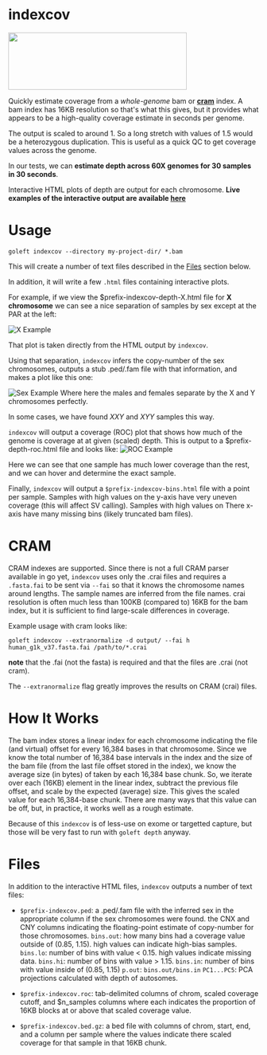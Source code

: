 indexcov
========

<img src="https://user-images.githubusercontent.com/1739/29233991-66509a72-7eb1-11e7-903e-6c1ac57f45a0.png" style="width:359px;height:115">

Quickly estimate coverage from a *whole-genome* bam or [**cram**](#CRAM) index. 
A bam index has 16KB resolution so that's what this gives, but it provides what appears to be a high-quality 
coverage estimate in seconds per genome.

The output is scaled to around 1. So a long stretch with values of 1.5 would be a heterozygous duplication.
This is useful as a quick QC to get coverage values across the genome.

In our tests, we can **estimate depth across 60X genomes for 30 samples in 30 seconds**.

Interactive HTML plots of depth are output for each chromosome. **Live examples of the interactive output are available [here](http://indexcov.s3-website-us-east-1.amazonaws.com/)**

Usage
=====

```
goleft indexcov --directory my-project-dir/ *.bam
```

This will create a number of text files described in the [Files](#Files) section below.

In addition, it will write a few `.html` files containing interactive plots.

For example, if we view the $prefix-indexcov-depth-X.html file for **X chromosome** we can see a
nice separation of samples by sex except at the PAR at the left:

![X Example](https://cloud.githubusercontent.com/assets/1739/21597648/074f06ca-d10b-11e6-8732-e9a2e8d1ecb5.png "x example")

That plot is taken directly from the HTML output by `indexcov`.

Using that separation, `indexcov` infers the copy-number of the sex chromosomes, outputs a stub .ped/.fam file with that
information, and makes a plot like this one:

![Sex Example](https://cloud.githubusercontent.com/assets/1739/21627994/2973d464-d1d9-11e6-9962-5d3ac0f80329.png "sex example")
Where here the males and females separate by the X and Y chromosomes perfectly.

In some cases, we have found *XXY* and *XYY* samples this way.


`indexcov` will output a coverage (ROC) plot that shows how much of the genome is coverage at at given (scaled) depth.
This is output to a $prefix-depth-roc.html file and looks like:
![ROC Example](https://cloud.githubusercontent.com/assets/1739/21599983/b27fa4d8-d132-11e6-95b9-e9fa8ae64412.png "ROC example")

Here we can see that one sample has much lower coverage than the rest, and we can hover and determine the exact sample.


Finally, `indexcov` will output a `$prefix-indexcov-bins.html` file with a point per sample. Samples with high
values on the y-axis have very uneven coverage (this will affect SV calling). Samples with high values on There
x-axis have many missing bins (likely truncated bam files).

<a name="CRAM"></a> CRAM
========================

CRAM indexes are supported. Since there is not a full CRAM parser available in go yet, `indexcov` uses only
the .crai files and requires a `.fasta.fai` to be sent via `--fai` so that it knows the chromosome names around
lengths. The sample names are inferred from the file names. crai resolution is often much less than 100KB (compared to)
16KB for the bam index, but it is sufficient to find large-scale differences in coverage.

Example usage with cram looks like:

```
goleft indexcov --extranormalize -d output/ --fai h human_g1k_v37.fasta.fai /path/to/*.crai
```

**note** that the .fai (not the fasta) is required and that the files are .crai (not cram).

The `--extranormalize` flag greatly improves the results on CRAM (crai) files.

How It Works
============

The bam index stores a linear index for each chromosome indicating the file (and virtual) offset for every 16,384 bases in
that chromosome. Since we know the total number of 16,384 base intervals in the index and the size of the bam file (from the
last file offset stored in the index), we know the average size (in bytes) of taken by each 16,384 base chunk. So, we iterate
over each (16KB) element in the linear index, subtract the previous file offset, and scale by the expected (average) size. This
gives the scaled value for each 16,384-base chunk. There are many ways that this value can be off, but, in practice, it works
well as a rough estimate.

Because of this `indexcov` is of less-use on exome or targetted capture, but those will
be very fast to run with `goleft depth` anyway.

<a name="Files"></a> Files
==========================

In addition to the  interactive HTML files, `indexcov` outputs a number of text files:

+ `$prefix-indexcov.ped`: a .ped/.fam file with the inferred sex in the appropriate column if the sex chromosomes were found.
                          the CNX and CNY columns indicating the floating-point estimate of copy-number for those chromosomes.
                          `bins.out`: how many bins had a coverage value outside of (0.85, 1.15). high values can indicate high-bias samples.
                          `bins.lo`: number of bins with value < 0.15. high values indicate missing data.
                          `bins.hi`: number of bins with value > 1.15. 
                          `bins.in`: number of bins with value inside of (0.85, 1.15)
                          `p.out`: `bins.out/bins.in`
                          `PC1...PC5`: PCA projections calculated with depth of autosomes.

+ `$prefix-indexcov.roc`: tab-delimited columns of chrom, scaled coverage cutoff, and $n_samples columns where each indicates the
                          proportion of 16KB blocks at or above that scaled coverage value.
+ `$prefix-indexcov.bed.gz`: a bed file with columns of chrom, start, end, and a column per sample where the values indicate there
                             scaled coverage for that sample in that 16KB chunk.
